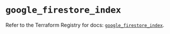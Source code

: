 # `google_firestore_index`

Refer to the Terraform Registry for docs: [`google_firestore_index`](https://registry.terraform.io/providers/hashicorp/google/6.21.0/docs/resources/firestore_index).
